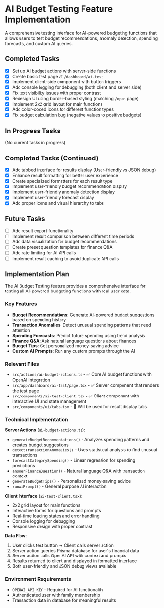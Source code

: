 # AI Budget Testing Feature Implementation

A comprehensive testing interface for AI-powered budgeting functions that allows users to test budget recommendations, anomaly detection, spending forecasts, and custom AI queries.

## Completed Tasks

- [x] Set up AI budget actions with server-side functions
- [x] Create basic test page at `/dashboard/ai-test`
- [x] Implement client-side component with button triggers
- [x] Add console logging for debugging (both client and server side)
- [x] Fix text visibility issues with proper contrast
- [x] Redesign UI using border-based styling (matching `/open` page)
- [x] Implement 2x2 grid layout for main functions
- [x] Add color-coded icons for different function types
- [x] Fix budget calculation bug (negative values to positive budgets)

## In Progress Tasks

(No current tasks in progress)

## Completed Tasks (Continued)

- [x] Add tabbed interface for results display (User-friendly vs JSON debug)
- [x] Enhance result formatting for better user experience
- [x] Create specialized formatters for each result type
- [x] Implement user-friendly budget recommendation display
- [x] Implement user-friendly anomaly detection display
- [x] Implement user-friendly forecast display
- [x] Add proper icons and visual hierarchy to tabs

## Future Tasks

- [ ] Add result export functionality
- [ ] Implement result comparison between different time periods
- [ ] Add data visualization for budget recommendations
- [ ] Create preset question templates for finance Q&A
- [ ] Add rate limiting for AI API calls
- [ ] Implement result caching to avoid duplicate API calls

## Implementation Plan

The AI Budget Testing feature provides a comprehensive interface for testing all AI-powered budgeting functions with real user data.

### Key Features
- **Budget Recommendations**: Generate AI-powered budget suggestions based on spending history
- **Transaction Anomalies**: Detect unusual spending patterns that need attention
- **Spending Forecasts**: Predict future spending using trend analysis
- **Finance Q&A**: Ask natural language questions about finances
- **Budget Tips**: Get personalized money-saving advice
- **Custom AI Prompts**: Run any custom prompts through the AI

### Relevant Files

- `src/actions/ai-budget-actions.ts` - ✅ Core AI budget functions with OpenAI integration
- `src/app/dashboard/ai-test/page.tsx` - ✅ Server component that renders the test page
- `src/components/ai-test-client.tsx` - ✅ Client component with interactive UI and state management
- `src/components/ui/tabs.tsx` - 🔄 Will be used for result display tabs

### Technical Implementation

**Server Actions** (`ai-budget-actions.ts`):
- `generateBudgetRecommendations()` - Analyzes spending patterns and creates budget suggestions
- `detectTransactionAnomalies()` - Uses statistical analysis to find unusual transactions
- `forecastCategorySpending()` - Linear regression for spending predictions
- `answerFinanceQuestion()` - Natural language Q&A with transaction context
- `generateBudgetTips()` - Personalized money-saving advice
- `runAiPrompt()` - General purpose AI interaction

**Client Interface** (`ai-test-client.tsx`):
- 2x2 grid layout for main functions
- Interactive forms for questions and prompts
- Real-time loading states and error handling
- Console logging for debugging
- Responsive design with proper contrast

**Data Flow**:
1. User clicks test button → Client calls server action
2. Server action queries Prisma database for user's financial data
3. Server action calls OpenAI API with context and prompts
4. Results returned to client and displayed in formatted interface
5. Both user-friendly and JSON debug views available

### Environment Requirements
- `OPENAI_API_KEY` - Required for AI functionality
- Authenticated user with family membership
- Transaction data in database for meaningful results 